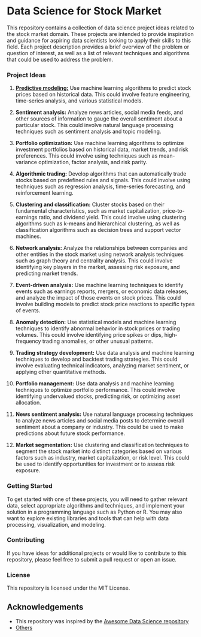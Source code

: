 
# Data Science for Stock Market 

This repository contains a collection of data science project ideas related to the stock market domain. These projects are intended to provide inspiration and guidance for aspiring data scientists looking to apply their skills to this field. Each project description provides a brief overview of the problem or question of interest, as well as a list of relevant techniques and algorithms that could be used to address the problem.

### Project Ideas
1. **[Predictive modeling:](https://github.com/thabresh-s/Stock-Market/blob/main/predictive-modeling.md)** 
Use machine learning algorithms to predict stock prices based on historical data. This could involve feature engineering, time-series analysis, and various statistical models.

2. **Sentiment analysis:** 
Analyze news articles, social media feeds, and other sources of information to gauge the overall sentiment about a particular stock. This could involve natural language processing techniques such as sentiment analysis and topic modeling.

3. **Portfolio optimization:** 
Use machine learning algorithms to optimize investment portfolios based on historical data, market trends, and risk preferences. This could involve using techniques such as mean-variance optimization, factor analysis, and risk parity.

4. **Algorithmic trading:** 
Develop algorithms that can automatically trade stocks based on predefined rules and signals. This could involve using techniques such as regression analysis, time-series forecasting, and reinforcement learning.

5. **Clustering and classification:** 
Cluster stocks based on their fundamental characteristics, such as market capitalization, price-to-earnings ratio, and dividend yield. This could involve using clustering algorithms such as k-means and hierarchical clustering, as well as classification algorithms such as decision trees and support vector machines.

6. **Network analysis:** 
Analyze the relationships between companies and other entities in the stock market using network analysis techniques such as graph theory and centrality analysis. This could involve identifying key players in the market, assessing risk exposure, and predicting market trends.

7. **Event-driven analysis:** 
Use machine learning techniques to identify events such as earnings reports, mergers, or economic data releases, and analyze the impact of those events on stock prices. This could involve building models to predict stock price reactions to specific types of events.

8. **Anomaly detection:** 
Use statistical models and machine learning techniques to identify abnormal behavior in stock prices or trading volumes. This could involve identifying price spikes or dips, high-frequency trading anomalies, or other unusual patterns.

9. **Trading strategy development:** 
Use data analysis and machine learning techniques to develop and backtest trading strategies. This could involve evaluating technical indicators, analyzing market sentiment, or applying other quantitative methods.

10. **Portfolio management:** 
Use data analysis and machine learning techniques to optimize portfolio performance. This could involve identifying undervalued stocks, predicting risk, or optimizing asset allocation.

11. **News sentiment analysis:** 
Use natural language processing techniques to analyze news articles and social media posts to determine overall sentiment about a company or industry. This could be used to make predictions about future stock performance.

12. **Market segmentation:** 
Use clustering and classification techniques to segment the stock market into distinct categories based on various factors such as industry, market capitalization, or risk level. This could be used to identify opportunities for investment or to assess risk exposure.

### Getting Started
To get started with one of these projects, you will need to gather relevant data, select appropriate algorithms and techniques, and implement your solution in a programming language such as Python or R. You may also want to explore existing libraries and tools that can help with data processing, visualization, and modeling.

### Contributing
If you have ideas for additional projects or would like to contribute to this repository, please feel free to submit a pull request or open an issue.

### License
This repository is licensed under the MIT License. 
## Acknowledgements

 - This repository was inspired by the [Awesome Data Science repository](https://github.com/academic/awesome-datascience)
 - [Others](#)

